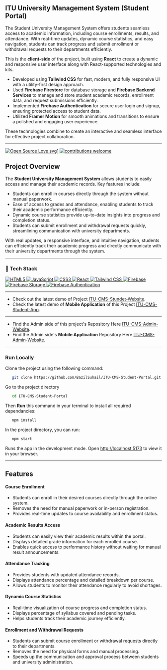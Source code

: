 ## ITU University Management System (Student Portal)
The Student University Management System offers students seamless access to academic information, including course enrollments, results, and attendance. With real-time updates, dynamic course statistics, and easy navigation, students can track progress and submit enrollment or withdrawal requests to their departments efficiently.

This is the **client-side** of the project, built using **React** to create a dynamic and responsive user interface along with React-supported technologies and kits.

- Developed using **Tailwind CSS** for fast, modern, and fully responsive UI with a utility-first design approach.
- Used **Firebase Firestore** for database storage and **Firebase Backend Services** to manage and store student academic records, enrollment data, and request submissions efficiently.
- Implemented **Firebase Authentication** for secure user login and signup, ensuring protected access to student data.
- Utilized **Framer Motion** for smooth animations and transitions to ensure a polished and engaging user experience.

These technologies combine to create an interactive and seamless interface for effective project collaboration.

---

[![Open Source Love svg1](https://badges.frapsoft.com/os/v1/open-source.svg?v=103)](#)
[![contributions welcome](https://img.shields.io/badge/contributions-welcome-brightgreen.svg?style=flat&label=Contributions&colorA=red&colorB=black	)](#)

## Project Overview

The **Student University Management System** allows students to easily access and manage their academic records. Key features include:

- Students can enroll in courses directly through the system without manual paperwork.
- Ease of access to grades and attendance, enabling students to track their academic performance efficiently.
- Dynamic course statistics provide up-to-date insights into progress and completion status.
- Students can submit enrollment and withdrawal requests quickly, streamlining communication with university departments.

With real updates, a responsive interface, and intuitive navigation, students can efficiently track their academic progress and directly communicate with their university departments through the system.

---
### 🤖 Tech Stack 
 <a href="#"> 
   <img alt="HTML5" src="https://img.shields.io/badge/html5-%23E34F26.svg?&style=for-the-badge&logo=html5&logoColor=white"/>
  <img alt="JavaScript" src="https://img.shields.io/badge/javascript%20-%23323330.svg?&style=for-the-badge&logo=javascript&logoColor=%23F7DF1E"/>  
   <img alt="CSS3" src="https://img.shields.io/badge/css3-%231572B6.svg?&style=for-the-badge&logo=css3&logoColor=white"/>
  <img alt="React" src="https://img.shields.io/badge/React-%2361DAFB.svg?&style=for-the-badge&logo=react&logoColor=white"/> 
  <img alt="Tailwind CSS" src="https://img.shields.io/badge/Tailwind%20CSS-%2306B6D4.svg?&style=for-the-badge&logo=tailwindcss&logoColor=white"/>
   <img alt="Firebase" src="https://img.shields.io/badge/firebase-%23039BE5.svg?&style=for-the-badge&logo=firebase&logoColor=white"/>
   <img alt="Firebase Storage" src="https://img.shields.io/badge/firebase%20storage-%23039BE5.svg?&style=for-the-badge&logo=firebase&logoColor=white"/>
<img alt="Firebase Authentication" src="https://img.shields.io/badge/firebase%20auth-%23039BE5.svg?&style=for-the-badge&logo=firebase&logoColor=white"/>

 </a>


 ---

- Check out the latest demo of Project [ITU-CMS-Stundet-Website](https://itu-cms.netlify.app/). 
- Check the latest demo of **Mobile Application** of this Project [ITU-CMS-Student-App](https://github.com/BazilSuhail/ITU-CMS-Student-App).

 --- 

- Find the Admin side of this project's Repository Here [ITU-CMS-Admin-Website](https://github.com/BazilSuhail/ITU-CMS-Admin-Portal). 
- Find the Admin side's **Mobile Application** Repository Here [ITU-CMS-Admin-Website](https://github.com/BazilSuhail/ITU-CMS-Instructor-App). 

---


### Run Locally
Clone the project using the following command:
```bash
   git clone https://github.com/BazilSuhail/ITU-CMS-Student-Portal.git
```
Go to the project directory
```bash
   cd ITU-CMS-Student-Portal
```
Then **Run** this command in your terminal to install all required dependancies:
```bash
   npm install
```
In the project directory, you can run:
```bash
   npm start
``` 
Runs the app in the development mode.
Open [http://localhost:5173](http://localhost:3000) to view it in your browser.

---

## Features

#### Course Enrollment

- Students can enroll in their desired courses directly through the online system.
- Removes the need for manual paperwork or in-person registration.
- Provides real-time updates to course availability and enrollment status.

#### Academic Results Access

- Students can easily view their academic results within the portal.
- Displays detailed grade information for each enrolled course.
- Enables quick access to performance history without waiting for manual result announcements.

#### Attendance Tracking

- Provides students with updated attendance records.
- Displays attendance percentage and detailed breakdown per course.
- Allows students to monitor their attendance regularly to avoid shortages.

#### Dynamic Course Statistics

- Real-time visualization of course progress and completion status.
- Displays percentage of syllabus covered and pending tasks.
- Helps students track their academic journey efficiently.

#### Enrollment and Withdrawal Requests

- Students can submit course enrollment or withdrawal requests directly to their departments.
- Removes the need for physical forms and manual processing.
- Speeds up the communication and approval process between students and university administration.

